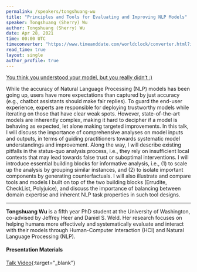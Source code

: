```yaml
---
permalink: /speakers/tongshuang-wu
title: "Principles and Tools for Evaluating and Improving NLP Models"
speaker: Tongshuang (Sherry) Wu
author: Tongshuang (Sherry) Wu
date: Apr 28, 2021
time: 00:00 UTC
timeconverter: "https://www.timeanddate.com/worldclock/converter.html?iso=20210428T000000&p1=1440&p2=224&p3=179&p4=136&p5=676&p6=33&p7=152"
read_time: true
layout: single
author_profile: true
---
```


<a href="https://lolmythesis.com/" class="one-line">You think you understood your model, but you really didn’t :)</a>

While the accuracy of Natural Language Processing (NLP) models has been going up, users have more expectations than captured by just accuracy (e.g., chatbot assistants should make fair replies). To guard the end-user experience, experts are responsible for deploying trustworthy models while iterating on those that have clear weak spots. However, state-of-the-art models are inherently complex, making it hard to decipher if a model is behaving as expected, let alone making targeted improvements. In this talk, I will discuss the importance of comprehensive analyses on model inputs and outputs, in terms of guiding practitioners towards systematic model understandings and improvement. Along the way, I will describe existing pitfalls in the status-quo analysis process, i.e., they rely on insufficient local contexts that may lead towards false trust or suboptimal interventions. I will introduce essential building blocks for informative analysis, i.e., (1) to scale up the analysis by grouping similar instances, and (2) to isolate important components by generating counterfactuals. I will also illustrate and compare tools and models I built on top of the two building blocks (Errudite, CheckList, Polyjuice), and discuss the importance of balancing between domain expertise and inherent NLP task properties in such tool designs.


<hr>

**Tongshuang Wu** is a fifth year PhD student at the University of Washington, co-advised by Jeffrey Heer and Daniel S. Weld. Her research focuses on helping humans more effectively and systematically evaluate and interact with their models through Human-Computer Interaction (HCI) and Natural Language Processing (NLP).

#### Presentation Materials
<i class="fas fa-fw fa-video"></i> [Talk Video](https://youtu.be/iiXOGSGuN6c&list=PL0zsOCvKa2iEqmPV6WGhjuP-tsrUy102C&index=14){:target="_blank"}  
